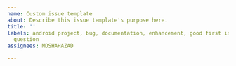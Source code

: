```yaml
---
name: Custom issue template
about: Describe this issue template's purpose here.
title: ''
labels: android project, bug, documentation, enhancement, good first issue, invalid,
  question
assignees: MDSHAHAZAD

---
```



